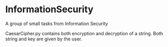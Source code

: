 # InformationSecurity
A group of small tasks from Information Security

CaesarCipher.py contains both encryption and decryption of a string. Both string and key are given by the user.


